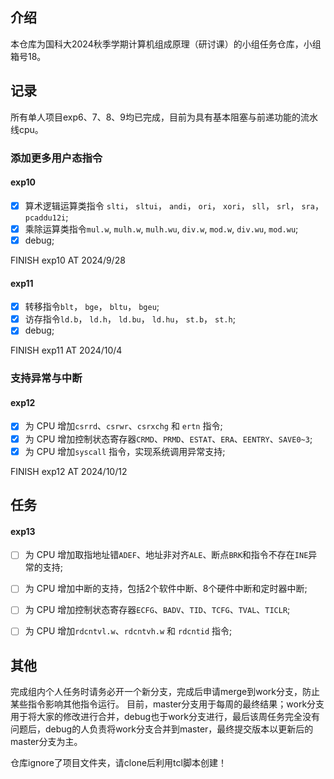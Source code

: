 ## 介绍
本仓库为国科大2024秋季学期计算机组成原理（研讨课）的小组任务仓库，小组箱号18。

## 记录
所有单人项目exp6、7、8、9均已完成，目前为具有基本阻塞与前递功能的流水线cpu。

### 添加更多用户态指令
#### exp10
- [x]  算术逻辑运算类指令 `slti`， `sltui`， `andi`， `ori`， `xori`， `sll`， `srl`， `sra`， `pcaddu12i`;
- [x]  乘除运算类指令`mul.w`, `mulh.w`, `mulh.wu`, `div.w`, `mod.w`, `div.wu`, `mod.wu`;
- [x]  debug;

FINISH exp10 AT 2024/9/28

#### exp11
- [x]  转移指令`blt`， `bge`， `bltu`， `bgeu`;
- [x]  访存指令`ld.b`， `ld.h`， `ld.bu`， `ld.hu`， `st.b`， `st.h`;
- [x]  debug;

FINISH exp11 AT 2024/10/4

### 支持异常与中断
#### exp12
- [x]  为 CPU 增加`csrrd`、`csrwr`、`csrxchg` 和 `ertn` 指令;
- [x]  为 CPU 增加控制状态寄存器`CRMD`、`PRMD`、`ESTAT`、`ERA`、`EENTRY`、`SAVE0~3`;
- [x]  为 CPU 增加`syscall` 指令，实现系统调用异常支持;

FINISH exp12 AT 2024/10/12

## 任务

#### exp13
- [ ]  为 CPU 增加取指地址错`ADEF`、地址非对齐`ALE`、断点`BRK`和指令不存在`INE`异常的支持;
- [ ]  为 CPU 增加中断的支持，包括2个软件中断、8个硬件中断和定时器中断;
- [ ]  为 CPU 增加控制状态寄存器`ECFG`、`BADV`、`TID`、`TCFG`、`TVAL`、`TICLR`;
- [ ]  为 CPU 增加`rdcntvl.w`、`rdcntvh.w` 和 `rdcntid` 指令;


## 其他
完成组内个人任务时请务必开一个新分支，完成后申请merge到work分支，防止某些指令影响其他指令运行。
目前，master分支用于每周的最终结果；work分支用于将大家的修改进行合并，debug也于work分支进行，最后该周任务完全没有问题后，debug的人负责将work分支合并到master，最终提交版本以更新后的master分支为主。

仓库ignore了项目文件夹，请clone后利用tcl脚本创建！
